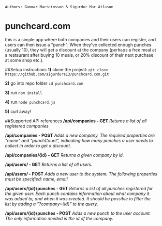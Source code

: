     Authors: Gunnar Marteinsson & Sigurdur Mar Atlason    

# punchcard.com
this is a simple app where both companies and their users can register, and users can then issue a "punch". When they've collected enough punches (usually 10), they will get a discount at the company (perhaps a free meal at a restaurant after buying 10 meals, or 20% discount of their next purchase at some shop etc.).

##Setup instructions
**1)** clone the project: ```git clone https://github.com/sigurdura13/punchcard.com.git```

**2)** go into repo folder ```cd punchcard.com```

**3)** run ```npm install```

**4)** run ```node punchcard.js```

**5)** curl away!


##Supported API references
**/api/companies - GET**
*Returns a list of all registered companies*

**/api/companies - POST**
*Adds a new company. The required properties are "name" and "punchCount", indicating how many punches a user needs to collect in order to get a discount.*

**/api/companies/{id} - GET**
*Returns a given company by id.*

**/api/users/ - GET**
*Returns a list of all users.*

**/api/users/ - POST**
*Adds a new user to the system. The following properties must be specified: name, email.*

**/api/users/{id}/punches - GET**
*Returns a list of all punches registered for the given user. Each punch contains information about what company it was added to, and when it was created. It should be possible to filter the list by adding a "?company={id}" to the query.*

**/api/users/{id}/punches - POST**
*Adds a new punch to the user account. The only information needed is the id of the company.*
